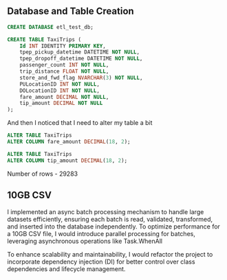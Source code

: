 ## Database and Table Creation

```sql
CREATE DATABASE etl_test_db;

CREATE TABLE TaxiTrips (
    Id INT IDENTITY PRIMARY KEY,
    tpep_pickup_datetime DATETIME NOT NULL,
    tpep_dropoff_datetime DATETIME NOT NULL,
    passenger_count INT NOT NULL,
    trip_distance FLOAT NOT NULL,
    store_and_fwd_flag NVARCHAR(3) NOT NULL,
    PULocationID INT NOT NULL,
    DOLocationID INT NOT NULL,
    fare_amount DECIMAL NOT NULL,
    tip_amount DECIMAL NOT NULL
);
```
And then I noticed that I need to alter my table a bit
```sql
ALTER TABLE TaxiTrips
ALTER COLUMN fare_amount DECIMAL(18, 2);

ALTER TABLE TaxiTrips
ALTER COLUMN tip_amount DECIMAL(18, 2);
```
Number of rows - 29283

## 10GB CSV

I implemented an async batch processing mechanism to handle large datasets efficiently, ensuring each batch is read,
validated, transformed, and inserted into the database independently. 
To optimize performance for a 10GB CSV file, I would introduce parallel processing for batches,
leveraging asynchronous operations like Task.WhenAll

To enhance scalability and maintainability, I would refactor the project to incorporate dependency injection (DI) for better control over class dependencies and lifecycle management.
